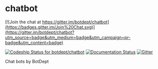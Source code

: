 # chatbot

[![Join the chat at https://gitter.im/botdept/chatbot](https://badges.gitter.im/Join%20Chat.svg)](https://gitter.im/botdept/chatbot?utm_source=badge&utm_medium=badge&utm_campaign=pr-badge&utm_content=badge)

[ ![Codeship Status for botdept/chatbot](https://codeship.com/projects/ac8f1b30-84cf-0133-c39f-260819c0cb46/status?branch=master)](https://codeship.com/projects/122086)
[ ![Documentation Status](https://readthedocs.org/projects/chatbot/badge/?version=latest)](http://chatbot.readthedocs.org/en/latest/?badge=latest)
[![Gitter](https://badges.gitter.im/Join%20Chat.svg)](https://gitter.im/botdept/chatbot?utm_source=badge&utm_medium=badge&utm_campaign=pr-badge)

Chat bots by BotDept
